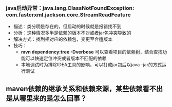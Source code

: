 
### java启动异常：java.lang.ClassNotFoundException: com.fasterxml.jackson.core.StreamReadFeature

* 描述：类分明是存在的，但启动的时候就是报错找不到
* 分析：这种情况多半是依赖的版本不对或者jar包冲突导致的
* 解决方式：找到相对应的依赖包，变更至合适版本
* 技巧：
  * **mvn dependency:tree -Dverbose** 可以查看项目的依赖树，结合查找功能可以快速定位冲突或者版本不匹配的依赖
  * 本地调试时为排除IDEA工具的影响，可以打成jar包后以java -jar的方式运行测试

## maven依赖的继承关系和依赖来源，某些依赖看不出是从哪里来的是怎么回事？